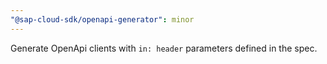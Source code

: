 ```yaml
---
"@sap-cloud-sdk/openapi-generator": minor
---
```


Generate OpenApi clients with `in: header` parameters defined in the spec.
